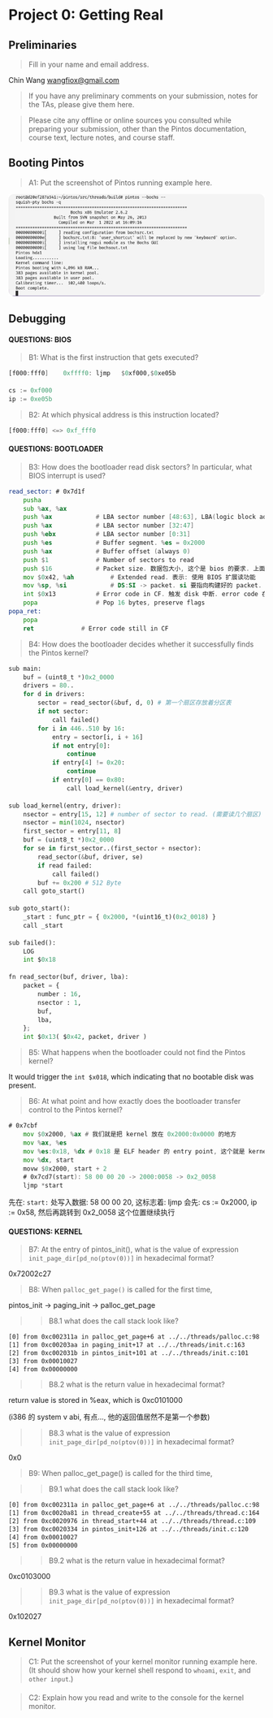 # Project 0: Getting Real

## Preliminaries

> Fill in your name and email address.

Chin Wang <wangfiox@gmail.com>

> If you have any preliminary comments on your submission, notes for the TAs, please give them here.

> Please cite any offline or online sources you consulted while preparing your submission, other than the Pintos documentation, course text, lecture notes, and course staff.

## Booting Pintos

> A1: Put the screenshot of Pintos running example here.

![](image/startup.png)

## Debugging

#### QUESTIONS: BIOS

> B1: What is the first instruction that gets executed?

```asm
[f000:fff0]    0xffff0: ljmp   $0xf000,$0xe05b

cs := 0xf000
ip := 0xe05b
```

> B2: At which physical address is this instruction located?

```asm
[f000:fff0] <=> 0xf_fff0
```

#### QUESTIONS: BOOTLOADER

> B3: How does the bootloader read disk sectors? In particular, what BIOS interrupt is used?

```asm
read_sector: # 0x7d1f
	pusha
	sub %ax, %ax
	push %ax			# LBA sector number [48:63], LBA(logic block address, 逻辑块寻址)
	push %ax			# LBA sector number [32:47]
	push %ebx			# LBA sector number [0:31]
	push %es			# Buffer segment. %es = 0x2000
	push %ax			# Buffer offset (always 0)
	push $1				# Number of sectors to read
	push $16			# Packet size. 数据包大小, 这个是 bios 的要求. 上面就是构建数据包的过程(push), 一共是 16 Byte
	mov $0x42, %ah			# Extended read. 表示: 使用 BIOS 扩展读功能
	mov %sp, %si			# DS:SI -> packet. si 要指向构建好的 packet. 因为是在栈中构建的.
	int $0x13			# Error code in CF. 触发 disk 中断. error code 在 CF 中
	popa				# Pop 16 bytes, preserve flags
popa_ret:
	popa
	ret				# Error code still in CF
```

> B4: How does the bootloader decides whether it successfully finds the Pintos kernel?

```py
sub main:
	buf = (uint8_t *)0x2_0000
	drivers = 80..
	for d in drivers:
		sector = read_sector(&buf, d, 0) # 第一个扇区存放着分区表
		if not sector:
			call failed()
		for i in 446..510 by 16:
			entry = sector[i, i + 16]
			if not entry[0]:
				continue
			if entry[4] != 0x20:
				continue
			if entry[0] == 0x80:
				call load_kernel(&entry, driver)

sub load_kernel(entry, driver):
	nsector = entry[15, 12] # number of sector to read. (需要读几个扇区)
	nsector = min(1024, nsector)
	first_sector = entry[11, 8]
	buf = (uint8_t *)0x2_0000
	for se in first_sector..(first_sector + nsector):
		read_sector(&buf, driver, se)
		if read failed:
			call failed()
		buf += 0x200 # 512 Byte
	call goto_start()

sub goto_start():
	_start : func_ptr = { 0x2000, *(uint16_t)(0x2_0018) }
	call _start

sub failed():
	LOG
	int $0x18

fn read_sector(buf, driver, lba):
	packet = {
		number : 16,
		nsector : 1,
		buf,
		lba,
	};
	int $0x13( $0x42, packet, driver )
```

> B5: What happens when the bootloader could not find the Pintos kernel?

It would trigger the `int $x018`, which indicating that no bootable disk was present.

> B6: At what point and how exactly does the bootloader transfer control to the Pintos kernel?

```asm
# 0x7cbf
	mov $0x2000, %ax # 我们就是把 kernel 放在 0x2000:0x0000 的地方
	mov %ax, %es
	mov %es:0x18, %dx # 0x18 是 ELF header 的 entry point, 这个就是 kernel 的入口地址. 也就是 0xc002_0058
	mov %dx, start
	movw $0x2000, start + 2
	# 0x7cd7(start): 58 00 00 20 -> 2000:0058 -> 0x2_0058
	ljmp *start
```

先在: `start:` 处写入数据: 58 00 00 20, 这标志着: ljmp 会先: cs := 0x2000, ip := 0x58, 然后再跳转到 0x2_0058 这个位置继续执行

#### QUESTIONS: KERNEL

> B7: At the entry of pintos_init(), what is the value of expression `init_page_dir[pd_no(ptov(0))]` in hexadecimal format?

0x72002c27

> B8: When `palloc_get_page()` is called for the first time,

pintos_init -> paging_init -> palloc_get_page

> > B8.1 what does the call stack look like?

```gdb
[0] from 0xc002311a in palloc_get_page+6 at ../../threads/palloc.c:98
[1] from 0xc00203aa in paging_init+17 at ../../threads/init.c:163
[2] from 0xc002031b in pintos_init+101 at ../../threads/init.c:101
[3] from 0x00010027
[4] from 0x00000000
```

> > B8.2 what is the return value in hexadecimal format?

return value is stored in %eax, which is 0xc0101000

(i386 的 system v abi, 有点..., 他的返回值居然不是第一个参数)

> > B8.3 what is the value of expression `init_page_dir[pd_no(ptov(0))]` in hexadecimal format?

0x0

> B9: When palloc_get_page() is called for the third time,

> > B9.1 what does the call stack look like?

```gdb
[0] from 0xc002311a in palloc_get_page+6 at ../../threads/palloc.c:98
[1] from 0xc0020a81 in thread_create+55 at ../../threads/thread.c:164
[2] from 0xc0020976 in thread_start+44 at ../../threads/thread.c:109
[3] from 0xc0020334 in pintos_init+126 at ../../threads/init.c:120
[4] from 0x00010027
[5] from 0x00000000
```

> > B9.2 what is the return value in hexadecimal format?

0xc0103000

> > B9.3 what is the value of expression `init_page_dir[pd_no(ptov(0))]` in hexadecimal format?

0x102027

## Kernel Monitor

> C1: Put the screenshot of your kernel monitor running example here. (It should show how your kernel shell respond to `whoami`, `exit`, and `other input`.)

####

> C2: Explain how you read and write to the console for the kernel monitor.
